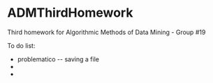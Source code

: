 # ADMThirdHomework
Third homework for Algorithmic Methods of Data Mining - Group #19


To do list:

  * problematico -- saving a file
  *
  *
